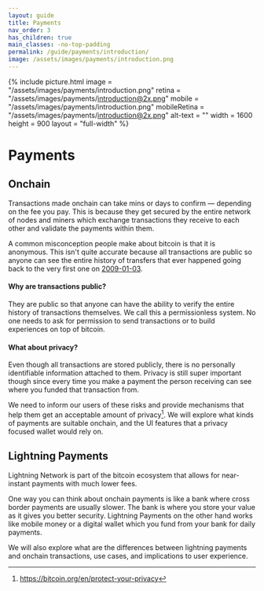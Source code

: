 ```yaml
---
layout: guide
title: Payments
nav_order: 3
has_children: true
main_classes: -no-top-padding
permalink: /guide/payments/introduction/
image: /assets/images/payments/introduction.png
---
```


{% include picture.html
   image = "/assets/images/payments/introduction.png"
   retina = "/assets/images/payments/introduction@2x.png"
   mobile = "/assets/images/payments/introduction.png"
   mobileRetina = "/assets/images/payments/introduction@2x.png"
   alt-text = ""
   width = 1600
   height = 900
   layout = "full-width"
%}

# Payments

## Onchain

Transactions made onchain can take mins or days to confirm — depending on the fee you pay. This is because they get secured by the entire network of nodes and miners which exchange transactions they receive to each other and validate the payments within them.

A common misconception people make about bitcoin is that it is anonymous. This isn't quite accurate because all transactions are public so anyone can see the entire history of transfers that ever happened going back to the very first one on [2009-01-03](https://blockstream.info/tx/4a5e1e4baab89f3a32518a88c31bc87f618f76673e2cc77ab2127b7afdeda33b).

#### Why are transactions public?

They are public so that anyone can have the ability to verify the entire history of transactions themselves. We call this a permissionless system. No one needs to ask for permission to send transactions or to build experiences on top of bitcoin.

#### What about privacy?

Even though all transactions are stored publicly, there is no personally identifiable information attached to them. Privacy is still super important though since every time you make a payment the person receiving can see where you funded that transaction from.

We need to inform our users of these risks and provide mechanisms that help them get an acceptable amount of privacy[^1]. We will explore what kinds of payments are suitable onchain, and the UI features that a privacy focused wallet would rely on.

## Lightning Payments

Lightning Network is part of the bitcoin ecosystem that allows for near-instant payments with much lower fees.

One way you can think about onchain payments is like a bank where cross border payments are usually slower. The bank is where you store your value as it gives you better security. Lightning Payments on the other hand works like mobile money or a digital wallet which you fund from your bank for daily payments.

We will also explore what are the differences between lightning payments and onchain transactions, use cases, and implications to user experience.

[^1]: https://bitcoin.org/en/protect-your-privacy